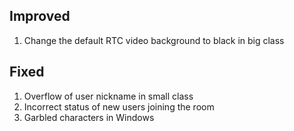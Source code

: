 ## Improved

1. Change the default RTC video background to black in big class

## Fixed

1. Overflow of user nickname in small class
2. Incorrect status of new users joining the room
3. Garbled characters in Windows
